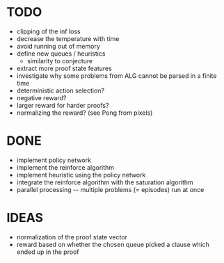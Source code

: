 # TODO
- clipping of the inf loss
- decrease the temperature with time
- avoid running out of memory
- define new queues / heuristics
	- similarity to conjecture
- extract more proof state features
- investigate why some problems from ALG cannot be parsed in a finite time
- deterministic action selection?
- negative reward?
- larger reward for harder proofs?
- normalizing the reward? (see Pong from pixels)

# DONE
- implement policy network
- implement the reinforce algorithm
- implement heuristic using the policy network
- integrate the reinforce algorithm with the saturation algorithm
- parallel processing -- multiple problems (= episodes) run at once

# IDEAS
- normalization of the proof state vector
- reward based on whether the chosen queue picked a clause which ended up in
  the proof
